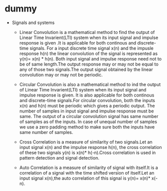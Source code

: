 # dummy
* Signals and systems
  * Linear Convolution is a mathematical method to find the output of Linear Time Invarient(LTI) system when its input signal and impulse response is given .It is applicable for both continous and discrete-time signals. For a input discrete time signal x(n) and the impusle response h(n) the linear convolution of the signal is represented as
y(n)= x(n) * h(n).
Both input signal and impulse response need not to be of same length.The output response may or may not be equal to any of those two signals.The output signal obtained by the linear convolution may or may not be periodic.

  * Circular Convolution is also a mathematical method to ind the output of Linear Time Invarient(LTI) system when its input signal and impulse response is given. It is also applicable for both continous and discrete-time signals.For circular convolution, both the inputs x(n) and h(n) must be periodic which gives a periodic output.
   The number of samples in input signal and impulse response must be same.  The output of a circular convolution signal has same number of samples as of the inputs. In case of unequal number of samples we use a zero padding method to make sure both the inputs have same number of samples.
   
  * Cross Correlation is a measure of similarity of two signals.Let an input signal x(n) and the impulse response h(n), the cross correlation of these two signals y(n) is x(n)* h(-n).Cross correlation is used in pattern detection and signal detection.
 
  * Auto Correlation  is a measure of similarity of signal with itself.It is a correlation of a signal with the time shifted version of itself.Let an input signal x(n),the auto correlation of this signal is y(n)= x(n)* x(-n).
